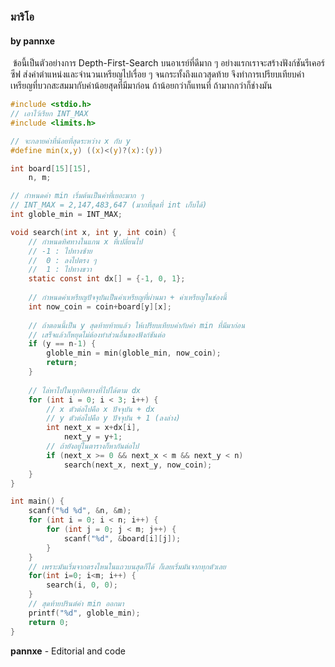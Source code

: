 ### มาริโอ

#### by pannxe

​	ข้อนี้เป็นตัวอย่างการ Depth-First-Search บนอาเรย์ที่ดีมาก ๆ อย่างแรกเราจะสร้างฟังก์ชันรีเคอร์ซีฟ ส่งค่าตำแหน่งและจำนวนเหรียญไปเรื่อย ๆ จนกระทั้งถึงแถวสุดท้าย จึงทำการเปรียบเทียบค่าเหรียญที่บวกสะสมมากับค่าน้อยสุดที่มีมาก่อน ถ้าน้อยกว่าก็แทนที่ ถ้ามากกว่าก็ช่างมัน 

```c
#include <stdio.h>
// เอาไว้เรียก INT_MAX
#include <limits.h>

// จะกลายค่าที่น้อยที่สุดระหว่าง x กับ y
#define min(x,y) ((x)<(y)?(x):(y))

int board[15][15],
    n, m;

// กำหนดค่า min เริ่มต้นเป็นค่าที่เยอะมาก ๆ 
// INT_MAX = 2,147,483,647 (มากที่สุดที่ int เก็บได้) 
int globle_min = INT_MAX;

void search(int x, int y, int coin) {
    // กำหนดทิศทางในแกน x ที่เปลี่ยนไป
    // -1 : ไปทางซ้าย
    // 	0 : ลงไปตรง ๆ
    //  1 : ไปทางขวา
    static const int dx[] = {-1, 0, 1};
    
    // กำหนดค่าเหรียญปัจจุบันเป็นค่าเหรียญที่ผ่านมา + ค่าเหรียญในช่องนี้
    int now_coin = coin+board[y][x];
    
    // ถ้าตอนนี้เป็น y สุดท้ายท้ายแล้ว ให้เปรียบเทียบค่ากับค่า min ที่มีมาก่อน
    // เสร็จแล้วก็หยุดไม่ต้องทำส่วนอื่นของฟังก์ชันต่อ
    if (y == n-1) {
        globle_min = min(globle_min, now_coin);
        return;
    }
    
    // ไล่หาไปในทุกทิศทางที่ไปได้ตาม dx
    for (int i = 0; i < 3; i++) {
        // x ตัวต่อไปคือ x ปัจจุบัน + dx
        // y ตัวต่อไปคือ y ปัจจุบัน + 1 (ลงล่าง)
        int next_x = x+dx[i],
            next_y = y+1;
        // ถ้ายังอยู่ในตารางก็หากันต่อไป
        if (next_x >= 0 && next_x < m && next_y < n)
            search(next_x, next_y, now_coin);
    }
}

int main() {
    scanf("%d %d", &n, &m);
    for (int i = 0; i < n; i++) {
        for (int j = 0; j < m; j++) {
            scanf("%d", &board[i][j]);
        }
    }
    // เพราะมันเริ่มจากตรงไหนในแถวบนสุดก็ได้ ก็เลยเริ่มมันจากทุกตัวเลย
    for(int i=0; i<m; i++) {
        search(i, 0, 0);
    }
    // สุดท้ายปรินต์ค่า min ออกมา
    printf("%d", globle_min);
    return 0;
}

```

**pannxe**	- Editorial and code